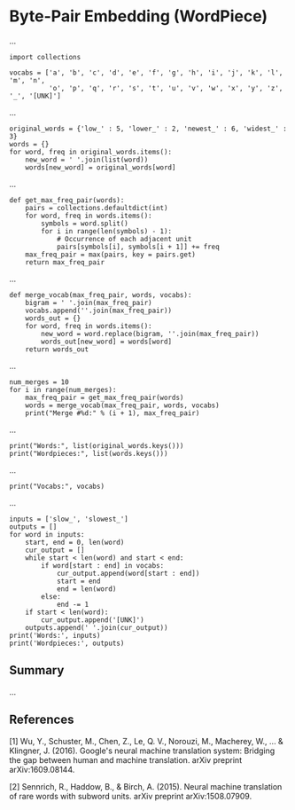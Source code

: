 # Byte-Pair Embedding (WordPiece)

...

```{.python .input  n=1}
import collections

vocabs = ['a', 'b', 'c', 'd', 'e', 'f', 'g', 'h', 'i', 'j', 'k', 'l', 'm', 'n',
          'o', 'p', 'q', 'r', 's', 't', 'u', 'v', 'w', 'x', 'y', 'z', '_', '[UNK]']
```

...

```{.python .input  n=2}
original_words = {'low_' : 5, 'lower_' : 2, 'newest_' : 6, 'widest_' : 3}
words = {}
for word, freq in original_words.items():
    new_word = ' '.join(list(word))
    words[new_word] = original_words[word]
```

...

```{.python .input  n=3}
def get_max_freq_pair(words):
    pairs = collections.defaultdict(int)
    for word, freq in words.items():
        symbols = word.split()
        for i in range(len(symbols) - 1):
            # Occurrence of each adjacent unit
            pairs[symbols[i], symbols[i + 1]] += freq
    max_freq_pair = max(pairs, key = pairs.get)
    return max_freq_pair
```

...

```{.python .input  n=4}
def merge_vocab(max_freq_pair, words, vocabs):
    bigram = ' '.join(max_freq_pair)
    vocabs.append(''.join(max_freq_pair))
    words_out = {}
    for word, freq in words.items():
        new_word = word.replace(bigram, ''.join(max_freq_pair))
        words_out[new_word] = words[word]
    return words_out
```

...

```{.python .input  n=5}
num_merges = 10
for i in range(num_merges):
    max_freq_pair = get_max_freq_pair(words)
    words = merge_vocab(max_freq_pair, words, vocabs)
    print("Merge #%d:" % (i + 1), max_freq_pair)
```

...

```{.python .input  n=6}
print("Words:", list(original_words.keys()))
print("Wordpieces:", list(words.keys()))
```

...

```{.python .input  n=7}
print("Vocabs:", vocabs)
```

...

```{.python .input  n=8}
inputs = ['slow_', 'slowest_']
outputs = []
for word in inputs:
    start, end = 0, len(word)
    cur_output = []
    while start < len(word) and start < end:
        if word[start : end] in vocabs:
            cur_output.append(word[start : end])
            start = end
            end = len(word)
        else:
            end -= 1
    if start < len(word):
        cur_output.append('[UNK]')
    outputs.append(' '.join(cur_output))
print('Words:', inputs)
print('Wordpieces:', outputs)
```

## Summary
...

## References

[1] Wu, Y., Schuster, M., Chen, Z., Le, Q. V., Norouzi, M., Macherey, W., ... & Klingner, J. (2016). Google's neural machine translation system: Bridging the gap between human and machine translation. arXiv preprint arXiv:1609.08144.

[2] Sennrich, R., Haddow, B., & Birch, A. (2015). Neural machine translation of rare words with subword units. arXiv preprint arXiv:1508.07909.
